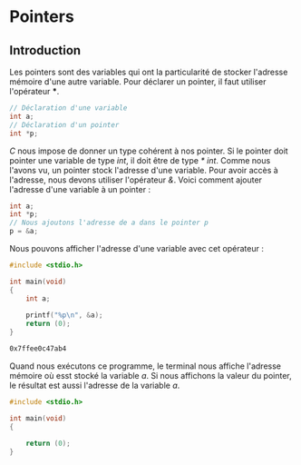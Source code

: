 # Pointers

## Introduction
Les pointers sont des variables qui ont la particularité de stocker l'adresse mémoire d'une autre variable. Pour déclarer un pointer, il faut utiliser l'opérateur **\***.

```c
// Déclaration d'une variable
int a;
// Déclaration d'un pointer
int *p;
```
*C* nous impose de donner un type cohérent à nos pointer. Si le pointer doit pointer une variable de type *int*, il doit être de type *\* int*.
Comme nous l'avons vu, un pointer stock l'adresse d'une variable. Pour avoir accès à l'adresse, nous devons utiliser l'opérateur *&*. Voici comment ajouter l'adresse d'une variable à un pointer :
```c
int a;
int *p;
// Nous ajoutons l'adresse de a dans le pointer p
p = &a;
```

Nous pouvons afficher l'adresse d'une variable avec cet opérateur :
```c
#include <stdio.h>

int main(void)
{
	int a;
	
	printf("%p\n", &a);
	return (0);
}
```
```bash
0x7ffee0c47ab4
```
Quand nous exécutons ce programme, le terminal nous affiche l'adresse mémoire où esst stocké la variable *a*.
Si nous affichons la valeur du pointer, le résultat est aussi l'adresse de la variable *a*.
```c
#include <stdio.h>

int main(void)
{
	
	return (0);
}
```
```bash

```
<!--stackedit_data:
eyJoaXN0b3J5IjpbLTg0OTg0OTY2Myw1NDU3NjEyNjksNTIxNT
UyODldfQ==
-->